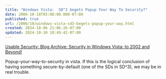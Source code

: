 ```yaml
---
title: "Windows Vista:  SD^3 begets Popup Your Way To Security?"
date: 2006-10-18T05:08:00.000-07:00
published: true
url: /2006/10/windows-vista-sd3-begets-popup-your-way.html
created: 2024-10-06 21:06:26-07:00
updated: 2024-10-10 10:49:42-07:00
---
```


[Usable Security: Blog Archive: Security in Windows Vista: to 2002 and Beyond!](http://usablesecurity.com/2006/05/18/vista-security/ "Usable Security: Blog Archive: Security in Windows Vista: to 2002 and Beyond!")  
  
Popup-your-way-to-security in vista. If this is the logical conclusion of having something secure-by-default (one of the SDs in SD^3), we may be in real trouble.